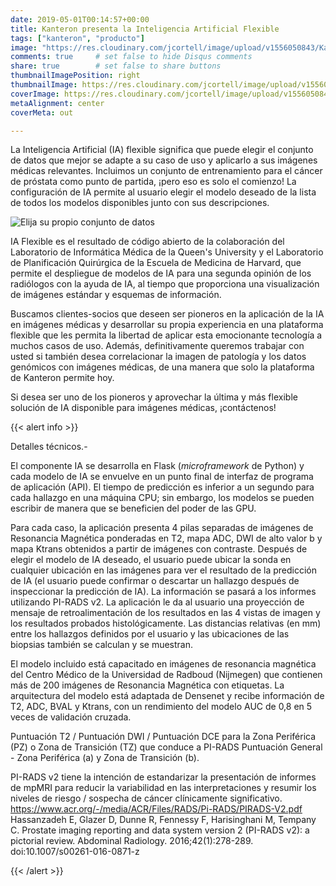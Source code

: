 ```yaml
---
date: 2019-05-01T00:14:57+00:00
title: Kanteron presenta la Inteligencia Artificial Flexible
tags: ["kanteron", "producto"]
image: "https://res.cloudinary.com/jcortell/image/upload/v1556050843/Kanteron/AIcalculation.png"
comments: true     # set false to hide Disqus comments
share: true        # set false to share buttons
thumbnailImagePosition: right
thumbnailImage: https://res.cloudinary.com/jcortell/image/upload/v1556050843/Kanteron/AIcalculation.png
coverImage: https://res.cloudinary.com/jcortell/image/upload/v1556050843/Kanteron/AIcalculation.png
metaAlignment: center
coverMeta: out

---
```


La Inteligencia Artificial (IA) flexible significa que puede elegir el conjunto de datos que mejor se adapte a su caso de uso y aplicarlo a sus imágenes médicas relevantes. Incluimos un conjunto de entrenamiento para el cáncer de próstata como punto de partida, ¡pero eso es solo el comienzo!
La configuración de IA permite al usuario elegir el modelo deseado de la lista de todos los modelos disponibles junto con sus descripciones.

<!--more-->

![Elija su propio conjunto de datos](https://res.cloudinary.com/jcortell/image/upload/v1556050843/Kanteron/AIdataset.png)

IA Flexible es el resultado de código abierto de la colaboración del Laboratorio de Informática Médica de la Queen's University y el Laboratorio de Planificación Quirúrgica de la Escuela de Medicina de Harvard, que permite el despliegue de modelos de IA para una segunda opinión de los radiólogos con la ayuda de IA, al tiempo que proporciona una visualización de imágenes estándar y esquemas de información.

Buscamos clientes-socios que deseen ser pioneros en la aplicación de la IA en imágenes médicas y desarrollar su propia experiencia en una plataforma flexible que les permita la libertad de aplicar esta emocionante tecnología a muchos casos de uso. Además, definitivamente queremos trabajar con usted si también desea correlacionar la imagen de patología y los datos genómicos con imágenes médicas, de una manera que solo la plataforma de Kanteron permite hoy.

Si desea ser uno de los pioneros y aprovechar la última y más flexible solución de IA disponible para imágenes médicas, ¡contáctenos!

{{< alert info >}}

Detalles técnicos.-

El componente IA se desarrolla en Flask (*microframework* de Python) y cada modelo de IA se envuelve en un punto final de interfaz de programa de aplicación (API). El tiempo de predicción es inferior a un segundo para cada hallazgo en una máquina CPU; sin embargo, los modelos se pueden escribir de manera que se beneficien del poder de las GPU.

Para cada caso, la aplicación presenta 4 pilas separadas de imágenes de Resonancia Magnética ponderadas en T2, mapa ADC, DWI de alto valor b y mapa Ktrans obtenidos a partir de imágenes con contraste. Después de elegir el modelo de IA deseado, el usuario puede ubicar la sonda en cualquier ubicación en las imágenes para ver el resultado de la predicción de IA (el usuario puede confirmar o descartar un hallazgo después de inspeccionar la predicción de IA). La información se pasará a los informes utilizando PI-RADS v2. La aplicación le da al usuario una proyección de mensaje de retroalimentación de los resultados en las 4 vistas de imagen y los resultados probados histológicamente. Las distancias relativas (en mm) entre los hallazgos definidos por el usuario y las ubicaciones de las biopsias también se calculan y se muestran.

El modelo incluido está capacitado en imágenes de resonancia magnética del Centro Médico de la Universidad de Radboud (Nijmegen) que contienen más de 200 imágenes de Resonancia Magnética con etiquetas. La arquitectura del modelo está adaptada de Densenet y recibe información de T2, ADC, BVAL y Ktrans, con un rendimiento del modelo AUC de 0,8 en 5 veces de validación cruzada.

Puntuación T2 / Puntuación DWI / Puntuación DCE para la Zona Periférica (PZ) o Zona de Transición (TZ) que conduce a PI-RADS Puntuación General - Zona Periférica (a) y Zona de Transición (b).

PI-RADS v2 tiene la intención de estandarizar la presentación de informes de mpMRI para reducir la variabilidad en las interpretaciones y resumir los niveles de riesgo / sospecha de cáncer clínicamente significativo.
https://www.acr.org/-/media/ACR/Files/RADS/Pi-RADS/PIRADS-V2.pdf
Hassanzadeh E, Glazer D, Dunne R, Fennessy F, Harisinghani M, Tempany C. Prostate imaging reporting and data system version 2 (PI-RADS v2): a pictorial review.  Abdominal Radiology. 2016;42(1):278-289. doi:10.1007/s00261-016-0871-z

{{< /alert >}}
